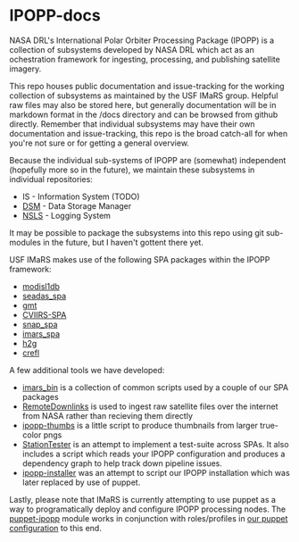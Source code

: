 # IPOPP-docs
NASA DRL's International Polar Orbiter Processing Package (IPOPP) is a collection of subsystems developed by NASA DRL which act as an ochestration framework for ingesting, processing, and publishing satellite imagery.

This repo houses public documentation and issue-tracking for the working collection of subsystems as maintained by the USF IMaRS group. Helpful raw files may also be stored here, but generally documentation will be in markdown format in the /docs directory and can be browsed from github directly. Remember that individual subsystems may have their own documentation and issue-tracking, this repo is the broad catch-all for when you're not sure or for getting a general overview.



Because the individual sub-systems of IPOPP are (somewhat) independent (hopefully more so in the future), we maintain these subsystems in individual repositories:

* IS - Information System (TODO)
* [DSM](https://github.com/USF-IMARS/dsm) - Data Storage Manager
* [NSLS](https://github.com/USF-IMARS/nsls) - Logging System 

It may be possible to package the subsystems into this repo using git sub-modules in the future, but I haven't gottent there yet.



USF IMaRS makes use of the following SPA packages within the IPOPP framework:

* [modisl1db](https://github.com/USF-IMARS/modisl1db)
* [seadas_spa](https://github.com/USF-IMARS/seadas_spa)
* [gmt](https://github.com/USF-IMARS/gmt)
* [CVIIRS-SPA](https://github.com/USF-IMARS/CVIIRS-SPA)
* [snap_spa](https://github.com/USF-IMARS/snap_spa)
* [imars_spa](https://github.com/USF-IMARS/imars)
* [h2g](https://github.com/USF-IMARS/h2g)
* [crefl](https://github.com/USF-IMARS/crefl)

A few additional tools we have developed:
* [imars_bin](https://github.com/USF-IMARS/imars_bin) is a collection of common scripts used by a couple of our SPA packages
* [RemoteDownlinks](https://github.com/USF-IMARS/RemoteDownlinks) is used to ingest raw satellite files over the internet from NASA rather than recieving them directly
* [ipopp-thumbs](https://github.com/USF-IMARS/ipopp-thumbs) is a little script to produce thumbnails from larger true-color pngs
* [StationTester](https://github.com/USF-IMARS/StationTester) is an attempt to implement a test-suite across SPAs. It also includes a script which reads your IPOPP configuration and produces a dependency graph to help track down pipeline issues.
* [ipopp-installer](https://github.com/USF-IMARS/ipopp-installer) was an attempt to script our IPOPP installation which was later replaced by use of puppet.

Lastly, please note that IMaRS is currently attempting to use puppet as a way to programatically deploy and configure IPOPP processing nodes. The [puppet-ipopp](https://github.com/USF-IMARS/puppet-ipopp) module works in conjunction with roles/profiles in [our puppet configuration](https://github.com/USF-IMARS/imars_puppet) to this end.
